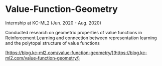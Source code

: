 # Value-Function-Geometry
Internship at KC-ML2 (Jun. 2020 - Aug. 2020)

Conducted research on geometric properties of value functions in Reinforcement Learning and connection between representation learning and the polytopal structure of value functions  

[https://blog.kc-ml2.com/value-function-geometry/](https://blog.kc-ml2.com/value-function-geometry/)  

